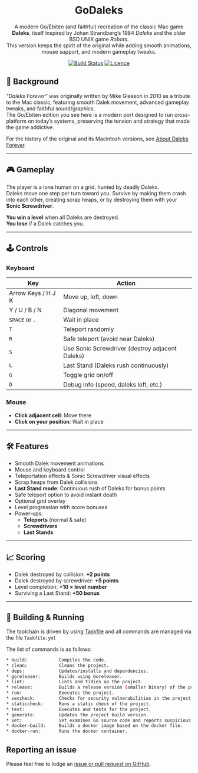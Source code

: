 <div align="center">

# GoDaleks

A modern Go/Ebiten (and faithful) recreation of the classic Mac game **Daleks**, itself inspired by Johan Strandberg’s 1984 _Daleks_ and the older BSD UNIX game _Robots_.  
This version keeps the spirit of the original while adding smooth animations, mouse support, and modern gameplay tweaks.

[![Build Status](https://github.com/AaronSaikovski/godaleks/workflows/build/badge.svg)](https://github.com/AaronSaikovski/godaleks/actions)
[![Licence](https://img.shields.io/github/license/AaronSaikovski/godaleks)](LICENSE)

</div>

## 📜 Background

_"Daleks Forever"_ was originally written by Mike Gleason in 2010 as a tribute to the Mac classic, featuring smooth Dalek movement, advanced gameplay tweaks, and faithful sound/graphics.  
The Go/Ebiten edition you see here is a modern port designed to run cross-platform on today’s systems, preserving the tension and strategy that made the game addictive.

For the history of the original and its Macintosh versions, see [About Daleks Forever](About%20Daleks%20Forever.txt).

---

## 🎮 Gameplay

The player is a lone human on a grid, hunted by deadly Daleks.  
Daleks move one step per turn toward you. Survive by making them crash into each other, creating scrap heaps, or by destroying them with your **Sonic Screwdriver**.

**You win a level** when all Daleks are destroyed.  
**You lose** if a Dalek catches you.

---

## 🕹️ Controls

### **Keyboard**

| Key                | Action                                          |
| ------------------ | ----------------------------------------------- |
| Arrow Keys / H J K | Move up, left, down                             |
| Y / U / B / N      | Diagonal movement                               |
| `SPACE` or `.`     | Wait in place                                   |
| `T`                | Teleport randomly                               |
| `R`                | Safe teleport (avoid near Daleks)               |
| `S`                | Use Sonic Screwdriver (destroy adjacent Daleks) |
| `L`                | Last Stand (Daleks rush continuously)           |
| `G`                | Toggle grid on/off                              |
| `D`                | Debug info (speed, daleks left, etc.)           |

### **Mouse**

- **Click adjacent cell**: Move there
- **Click on your position**: Wait in place

---

## 🛠 Features

- Smooth Dalek movement animations
- Mouse and keyboard control
- Teleportation effects & Sonic Screwdriver visual effects
- Scrap heaps from Dalek collisions
- **Last Stand mode**: Continuous rush of Daleks for bonus points
- Safe teleport option to avoid instant death
- Optional grid overlay
- Level progression with score bonuses
- Power-ups:
  - **Teleports** (normal & safe)
  - **Screwdrivers**
  - **Last Stands**

---

## 📈 Scoring

- Dalek destroyed by collision: **+2 points**
- Dalek destroyed by screwdriver: **+5 points**
- Level completion: **+10 × level number**
- Surviving a Last Stand: **+50 bonus**

---

## 🚀 Building & Running

The toolchain is driven by using [Taskfile](https://taskfile.dev/) and all commands are managed via the file `Taskfile.yml`

The list of commands is as follows:

```bash
* build:            Compiles the code.
* clean:            Cleans the project.
* deps:             Updates/installs and dependencies.
* goreleaser:       Builds using Goreleaser.
* lint:             Lints and tidies up the project.
* release:          Builds a release version (smaller binary) of the project.
* run:              Executes the project.
* seccheck:         Checks for security vulnerabilities in the project.
* staticcheck:      Runs a static check of the project.
* test:             Executes and tests for the project.
* generate:         Updates the project build version.
* vet:              Vet examines Go source code and reports suspicious constructs.
* docker-build:     Builds a docker image based on the docker file.
* docker-run:       Runs the docker container.
```


## Reporting an issue

Please feel free to lodge an [issue or pull request on GitHub](https://github.com/AaronSaikovski/godaleks/issues).